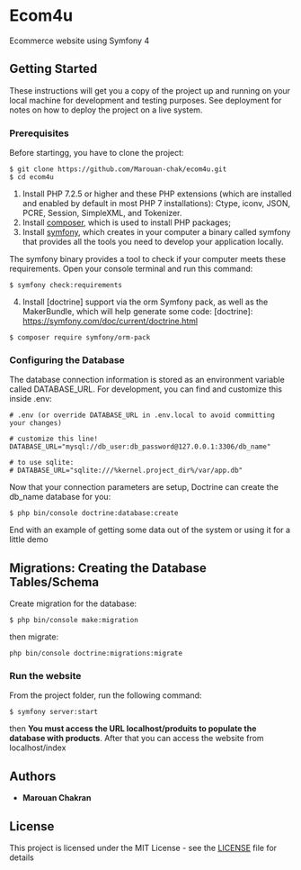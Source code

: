# Ecom4u

Ecommerce website using Symfony 4

## Getting Started

These instructions will get you a copy of the project up and running on your local machine for development and testing purposes. See deployment for notes on how to deploy the project on a live system.

### Prerequisites

Before startingg, you have to clone the project:

```shell
$ git clone https://github.com/Marouan-chak/ecom4u.git
$ cd ecom4u
```

1. Install PHP 7.2.5 or higher and these PHP extensions (which are installed and enabled by default in most PHP 7 installations): Ctype, iconv, JSON, PCRE, Session, SimpleXML, and Tokenizer.
2. Install [composer], which is used to install PHP packages;
3. Install [symfony], which creates in your computer a binary called symfony that provides all the tools you need to develop your application locally.

[composer]: https://getcomposer.org/download/
[symfony]: https://symfony.com/download

The symfony binary provides a tool to check if your computer meets these requirements. Open your console terminal and run this command:
```shell
$ symfony check:requirements
```
4. Install [doctrine] support via the orm Symfony pack, as well as the MakerBundle, which will help generate some code:
[doctrine]: https://symfony.com/doc/current/doctrine.html

```shell
$ composer require symfony/orm-pack
```


### Configuring the Database

The database connection information is stored as an environment variable called DATABASE_URL. For development, you can find and customize this inside .env:


```
# .env (or override DATABASE_URL in .env.local to avoid committing your changes)

# customize this line!
DATABASE_URL="mysql://db_user:db_password@127.0.0.1:3306/db_name"

# to use sqlite:
# DATABASE_URL="sqlite:///%kernel.project_dir%/var/app.db"
```

Now that your connection parameters are setup, Doctrine can create the db_name database for you:

```shell
$ php bin/console doctrine:database:create
```

End with an example of getting some data out of the system or using it for a little demo

## Migrations: Creating the Database Tables/Schema

Create migration for the database:
```shell
$ php bin/console make:migration
```

then migrate:
```shell
php bin/console doctrine:migrations:migrate
```


### Run the website

From the project folder, run the following command:

```shell
$ symfony server:start
```
 then **You must access the URL localhost/produits to populate the database with products**. After that you can access the website from localhost/index








## Authors

* **Marouan Chakran** 

## License

This project is licensed under the MIT License - see the [LICENSE](LICENSE) file for details


